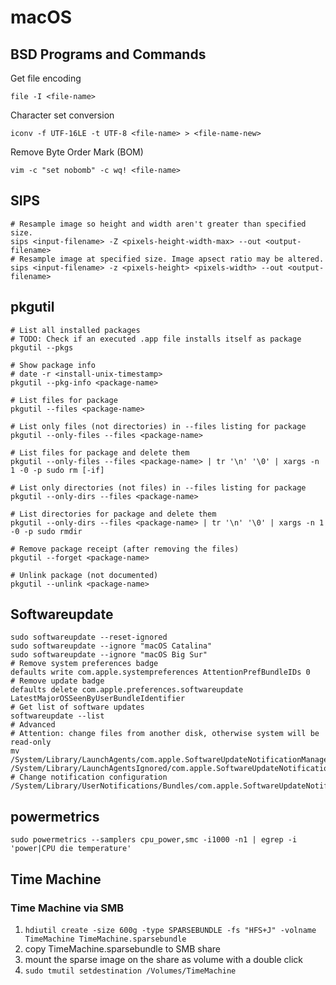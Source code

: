 # macOS

## BSD Programs and Commands

Get file encoding
```
file -I <file-name>
```

Character set conversion
```
iconv -f UTF-16LE -t UTF-8 <file-name> > <file-name-new>
```

Remove Byte Order Mark (BOM)
```
vim -c "set nobomb" -c wq! <file-name>
```

## SIPS
```
# Resample image so height and width aren't greater than specified size.
sips <input-filename> -Z <pixels-height-width-max> --out <output-filename>
# Resample image at specified size. Image apsect ratio may be altered.
sips <input-filename> -z <pixels-height> <pixels-width> --out <output-filename>
```

## pkgutil
```
# List all installed packages
# TODO: Check if an executed .app file installs itself as package
pkgutil --pkgs

# Show package info
# date -r <install-unix-timestamp>
pkgutil --pkg-info <package-name>

# List files for package
pkgutil --files <package-name>

# List only files (not directories) in --files listing for package
pkgutil --only-files --files <package-name>

# List files for package and delete them
pkgutil --only-files --files <package-name> | tr '\n' '\0' | xargs -n 1 -0 -p sudo rm [-if]

# List only directories (not files) in --files listing for package
pkgutil --only-dirs --files <package-name>

# List directories for package and delete them
pkgutil --only-dirs --files <package-name> | tr '\n' '\0' | xargs -n 1 -0 -p sudo rmdir

# Remove package receipt (after removing the files)
pkgutil --forget <package-name>

# Unlink package (not documented)
pkgutil --unlink <package-name>
```

## Softwareupdate

```
sudo softwareupdate --reset-ignored
sudo softwareupdate --ignore "macOS Catalina"
sudo softwareupdate --ignore "macOS Big Sur"
# Remove system preferences badge
defaults write com.apple.systempreferences AttentionPrefBundleIDs 0
# Remove update badge
defaults delete com.apple.preferences.softwareupdate LatestMajorOSSeenByUserBundleIdentifier
# Get list of software updates
softwareupdate --list
# Advanced
# Attention: change files from another disk, otherwise system will be read-only
mv /System/Library/LaunchAgents/com.apple.SoftwareUpdateNotificationManager.plist /System/Library/LaunchAgentsIgnored/com.apple.SoftwareUpdateNotificationManager.plist
# Change notification configuration
/System/Library/UserNotifications/Bundles/com.apple.SoftwareUpdateNotification.bundle/Contents/Info.plist
```

## powermetrics

```
sudo powermetrics --samplers cpu_power,smc -i1000 -n1 | egrep -i 'power|CPU die temperature'
```

## Time Machine

### Time Machine via SMB

1. `hdiutil create -size 600g -type SPARSEBUNDLE -fs "HFS+J" -volname TimeMachine TimeMachine.sparsebundle`
1. copy TimeMachine.sparsebundle to SMB share
1. mount the sparse image on the share as volume with a double click
1. `sudo tmutil setdestination /Volumes/TimeMachine`
